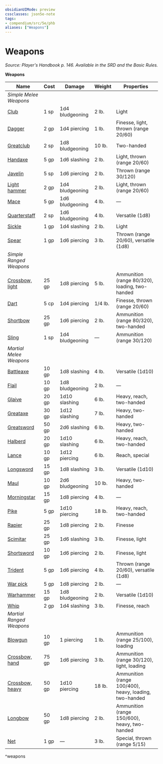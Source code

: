 ```yaml
---
obsidianUIMode: preview
cssclasses: json5e-note
tags:
- compendium/src/5e/phb
aliases: ["Weapons"]
---
```

# Weapons
*Source: Player's Handbook p. 146. Available in the SRD and the Basic Rules.* 

**Weapons**

| Name | Cost | Damage | Weight | Properties |
|------|------|--------|--------|------------|
| *Simple Melee Weapons* |  |  |  |  |
| [Club](/2-Mechanics/CLI/items/club.md) | 1 sp | 1d4 bludgeoning | 2 lb. | Light |
| [Dagger](/2-Mechanics/CLI/items/dagger.md) | 2 gp | 1d4 piercing | 1 lb. | Finesse, light, thrown (range 20/60) |
| [Greatclub](/2-Mechanics/CLI/items/greatclub.md) | 2 sp | 1d8 bludgeoning | 10 lb. | Two-handed |
| [Handaxe](/2-Mechanics/CLI/items/handaxe.md) | 5 gp | 1d6 slashing | 2 lb. | Light, thrown (range 20/60) |
| [Javelin](/2-Mechanics/CLI/items/javelin.md) | 5 sp | 1d6 piercing | 2 lb. | Thrown (range 30/120) |
| [Light hammer](/2-Mechanics/CLI/items/light-hammer.md) | 2 gp | 1d4 bludgeoning | 2 lb. | Light, thrown (range 20/60) |
| [Mace](/2-Mechanics/CLI/items/mace.md) | 5 gp | 1d6 bludgeoning | 4 lb. | — |
| [Quarterstaff](/2-Mechanics/CLI/items/quarterstaff.md) | 2 sp | 1d6 bludgeoning | 4 lb. | Versatile (1d8) |
| [Sickle](/2-Mechanics/CLI/items/sickle.md) | 1 gp | 1d4 slashing | 2 lb. | Light |
| [Spear](/2-Mechanics/CLI/items/spear.md) | 1 gp | 1d6 piercing | 3 lb. | Thrown (range 20/60), versatile (1d8) |
| *Simple Ranged Weapons* |  |  |  |  |
| [Crossbow, light](/2-Mechanics/CLI/items/light-crossbow.md) | 25 gp | 1d8 piercing | 5 lb. | Ammunition (range 80/320), loading, two-handed |
| [Dart](/2-Mechanics/CLI/items/dart.md) | 5 cp | 1d4 piercing | 1/4 lb. | Finesse, thrown (range 20/60) |
| [Shortbow](/2-Mechanics/CLI/items/shortbow.md) | 25 gp | 1d6 piercing | 2 lb. | Ammunition (range 80/320), two-handed |
| [Sling](/2-Mechanics/CLI/items/sling.md) | 1 sp | 1d4 bludgeoning | — | Ammunition (range 30/120) |
| *Martial Melee Weapons* |  |  |  |  |
| [Battleaxe](/2-Mechanics/CLI/items/battleaxe.md) | 10 gp | 1d8 slashing | 4 lb. | Versatile (1d10) |
| [Flail](/2-Mechanics/CLI/items/flail.md) | 10 gp | 1d8 bludgeoning | 2 lb. | — |
| [Glaive](/2-Mechanics/CLI/items/glaive.md) | 20 gp | 1d10 slashing | 6 lb. | Heavy, reach, two-handed |
| [Greataxe](/2-Mechanics/CLI/items/greataxe.md) | 30 gp | 1d12 slashing | 7 lb. | Heavy, two-handed |
| [Greatsword](/2-Mechanics/CLI/items/greatsword.md) | 50 gp | 2d6 slashing | 6 lb. | Heavy, two-handed |
| [Halberd](/2-Mechanics/CLI/items/halberd.md) | 20 gp | 1d10 slashing | 6 lb. | Heavy, reach, two-handed |
| [Lance](/2-Mechanics/CLI/items/lance.md) | 10 gp | 1d12 piercing | 6 lb. | Reach, special |
| [Longsword](/2-Mechanics/CLI/items/longsword.md) | 15 gp | 1d8 slashing | 3 lb. | Versatile (1d10) |
| [Maul](/2-Mechanics/CLI/items/maul.md) | 10 gp | 2d6 bludgeoning | 10 lb. | Heavy, two-handed |
| [Morningstar](/2-Mechanics/CLI/items/morningstar.md) | 15 gp | 1d8 piercing | 4 lb. | — |
| [Pike](/2-Mechanics/CLI/items/pike.md) | 5 gp | 1d10 piercing | 18 lb. | Heavy, reach, two-handed |
| [Rapier](/2-Mechanics/CLI/items/rapier.md) | 25 gp | 1d8 piercing | 2 lb. | Finesse |
| [Scimitar](/2-Mechanics/CLI/items/scimitar.md) | 25 gp | 1d6 slashing | 3 lb. | Finesse, light |
| [Shortsword](/2-Mechanics/CLI/items/shortsword.md) | 10 gp | 1d6 piercing | 2 lb. | Finesse, light |
| [Trident](/2-Mechanics/CLI/items/trident.md) | 5 gp | 1d6 piercing | 4 lb. | Thrown (range 20/60), versatile (1d8) |
| [War pick](/2-Mechanics/CLI/items/war-pick.md) | 5 gp | 1d8 piercing | 2 lb. | — |
| [Warhammer](/2-Mechanics/CLI/items/warhammer.md) | 15 gp | 1d8 bludgeoning | 2 lb. | Versatile (1d10) |
| [Whip](/2-Mechanics/CLI/items/whip.md) | 2 gp | 1d4 slashing | 3 lb. | Finesse, reach |
| *Martial Ranged Weapons* |  |  |  |  |
| [Blowgun](/2-Mechanics/CLI/items/blowgun.md) | 10 gp | 1 piercing | 1 lb. | Ammunition (range 25/100), loading |
| [Crossbow, hand](/2-Mechanics/CLI/items/hand-crossbow.md) | 75 gp | 1d6 piercing | 3 lb. | Ammunition (range 30/120), light, loading |
| [Crossbow, heavy](/2-Mechanics/CLI/items/heavy-crossbow.md) | 50 gp | 1d10 piercing | 18 lb. | Ammunition (range 100/400), heavy, loading, two-handed |
| [Longbow](/2-Mechanics/CLI/items/longbow.md) | 50 gp | 1d8 piercing | 2 lb. | Ammunition (range 150/600), heavy, two-handed |
| [Net](/2-Mechanics/CLI/items/net.md) | 1 gp | — | 3 lb. | Special, thrown (range 5/15) |
^weapons